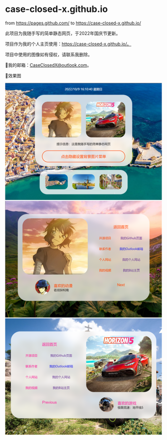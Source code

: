 # case-closed-x.github.io
from
  https://pages.github.com/
to
  https://case-closed-x.github.io/

 此项目为我随手写的简单静态网页，于2022年国庆节更新。

 项目作为我的个人主页使用：https://case-closed-x.github.io/。

 项目中使用的图像如有侵权，请联系我删除。

🌟我的邮箱：CaseClosedX@outlook.com。

🌟效果图

![image](https://github.com/Case-Closed-X/case-closed-x.github.io/blob/fa42811f1b93f561497cb69ed1e375eb0be2f158/Images/index.png)
![image](https://github.com/Case-Closed-X/case-closed-x.github.io/blob/c879ff97dc48cc8f3b92f57eb8f3e0708951944e/Images/animatePage.png)
![image](https://github.com/Case-Closed-X/case-closed-x.github.io/blob/c879ff97dc48cc8f3b92f57eb8f3e0708951944e/Images/gamePage.png)


